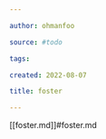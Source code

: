 ```yaml
---

author: ohmanfoo

source: #todo

tags: 

created: 2022-08-07

title: foster

---
```

[[foster.md]]#foster.md